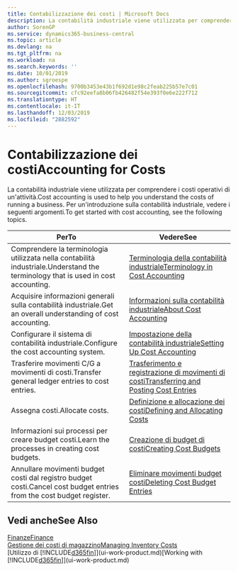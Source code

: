 ```yaml
---
title: Contabilizzazione dei costi | Microsoft Docs
description: La contabilità industriale viene utilizzata per comprendere i costi operativi di un'attività. Per un'introduzione sulla contabilità industriale, vedere i seguenti argomenti.
author: SorenGP
ms.service: dynamics365-business-central
ms.topic: article
ms.devlang: na
ms.tgt_pltfrm: na
ms.workload: na
ms.search.keywords: ''
ms.date: 10/01/2019
ms.author: sgroespe
ms.openlocfilehash: 9700b3453e43b1f692d1e98c2feab225b57e7c01
ms.sourcegitcommit: cfc92eefa8b06fb426482f54e393f0e6e222f712
ms.translationtype: HT
ms.contentlocale: it-IT
ms.lasthandoff: 12/03/2019
ms.locfileid: "2882592"
---
```

# <a name="accounting-for-costs"></a><span data-ttu-id="0c3d6-104">Contabilizzazione dei costi</span><span class="sxs-lookup"><span data-stu-id="0c3d6-104">Accounting for Costs</span></span>
<span data-ttu-id="0c3d6-105">La contabilità industriale viene utilizzata per comprendere i costi operativi di un'attività.</span><span class="sxs-lookup"><span data-stu-id="0c3d6-105">Cost accounting is used to help you understand the costs of running a business.</span></span> <span data-ttu-id="0c3d6-106">Per un'introduzione sulla contabilità industriale, vedere i seguenti argomenti.</span><span class="sxs-lookup"><span data-stu-id="0c3d6-106">To get started with cost accounting, see the following topics.</span></span>  

|<span data-ttu-id="0c3d6-107">Per</span><span class="sxs-lookup"><span data-stu-id="0c3d6-107">To</span></span>|<span data-ttu-id="0c3d6-108">Vedere</span><span class="sxs-lookup"><span data-stu-id="0c3d6-108">See</span></span>|  
|--------|---------|  
|<span data-ttu-id="0c3d6-109">Comprendere la terminologia utilizzata nella contabilità industriale.</span><span class="sxs-lookup"><span data-stu-id="0c3d6-109">Understand the terminology that is used in cost accounting.</span></span>|[<span data-ttu-id="0c3d6-110">Terminologia della contabilità industriale</span><span class="sxs-lookup"><span data-stu-id="0c3d6-110">Terminology in Cost Accounting</span></span>](finance-terminology-in-cost-accounting.md)|  
|<span data-ttu-id="0c3d6-111">Acquisire informazioni generali sulla contabilità industriale.</span><span class="sxs-lookup"><span data-stu-id="0c3d6-111">Get an overall understanding of cost accounting.</span></span>|[<span data-ttu-id="0c3d6-112">Informazioni sulla contabilità industriale</span><span class="sxs-lookup"><span data-stu-id="0c3d6-112">About Cost Accounting</span></span>](finance-about-cost-accounting.md)|  
|<span data-ttu-id="0c3d6-113">Configurare il sistema di contabilità industriale.</span><span class="sxs-lookup"><span data-stu-id="0c3d6-113">Configure the cost accounting system.</span></span>|[<span data-ttu-id="0c3d6-114">Impostazione della contabilità industriale</span><span class="sxs-lookup"><span data-stu-id="0c3d6-114">Setting Up Cost Accounting</span></span>](finance-set-up-cost-accounting.md)|  
|<span data-ttu-id="0c3d6-115">Trasferire movimenti C/G a movimenti di costi.</span><span class="sxs-lookup"><span data-stu-id="0c3d6-115">Transfer general ledger entries to cost entries.</span></span>|[<span data-ttu-id="0c3d6-116">Trasferimento e registrazione di movimenti di costi</span><span class="sxs-lookup"><span data-stu-id="0c3d6-116">Transferring and Posting Cost Entries</span></span>](finance-transfer-and-post-cost-entries.md)|  
|<span data-ttu-id="0c3d6-117">Assegna costi.</span><span class="sxs-lookup"><span data-stu-id="0c3d6-117">Allocate costs.</span></span>|[<span data-ttu-id="0c3d6-118">Definizione e allocazione dei costi</span><span class="sxs-lookup"><span data-stu-id="0c3d6-118">Defining and Allocating Costs</span></span>](finance-define-and-allocate-costs.md)|  
|<span data-ttu-id="0c3d6-119">Informazioni sui processi per creare budget costi.</span><span class="sxs-lookup"><span data-stu-id="0c3d6-119">Learn the processes in creating cost budgets.</span></span>|[<span data-ttu-id="0c3d6-120">Creazione di budget di costi</span><span class="sxs-lookup"><span data-stu-id="0c3d6-120">Creating Cost Budgets</span></span>](finance-create-cost-budgets.md)|
|<span data-ttu-id="0c3d6-121">Annullare movimenti budget costi dal registro budget costi.</span><span class="sxs-lookup"><span data-stu-id="0c3d6-121">Cancel cost budget entries from the cost budget register.</span></span>|[<span data-ttu-id="0c3d6-122">Eliminare movimenti budget costi</span><span class="sxs-lookup"><span data-stu-id="0c3d6-122">Deleting Cost Budget Entries</span></span>](finance-how-to-delete-cost-budget-entries.md)| 


## <a name="see-also"></a><span data-ttu-id="0c3d6-123">Vedi anche</span><span class="sxs-lookup"><span data-stu-id="0c3d6-123">See Also</span></span>  
[<span data-ttu-id="0c3d6-124">Finanze</span><span class="sxs-lookup"><span data-stu-id="0c3d6-124">Finance</span></span>](finance.md)  
[<span data-ttu-id="0c3d6-125">Gestione dei costi di magazzino</span><span class="sxs-lookup"><span data-stu-id="0c3d6-125">Managing Inventory Costs</span></span>](finance-manage-inventory-costs.md)  
<span data-ttu-id="0c3d6-126">[Utilizzo di [!INCLUDE[d365fin](includes/d365fin_md.md)]](ui-work-product.md)</span><span class="sxs-lookup"><span data-stu-id="0c3d6-126">[Working with [!INCLUDE[d365fin](includes/d365fin_md.md)]](ui-work-product.md)</span></span>
